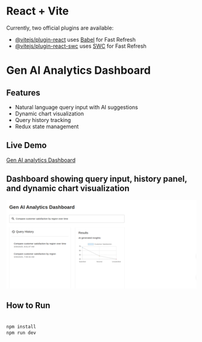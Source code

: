 # React + Vite


Currently, two official plugins are available:

- [@vitejs/plugin-react](https://github.com/vitejs/vite-plugin-react/blob/main/packages/plugin-react/README.md) uses [Babel](https://babeljs.io/) for Fast Refresh
- [@vitejs/plugin-react-swc](https://github.com/vitejs/vite-plugin-react-swc) uses [SWC](https://swc.rs/) for Fast Refresh

# Gen AI Analytics Dashboard

## Features
- Natural language query input with AI suggestions  
- Dynamic chart visualization  
- Query history tracking  
- Redux state management  

## Live Demo
[Gen AI analytics Dashboard](https://gen-ai-dashboard-beta.vercel.app/)



## Dashboard showing query input, history panel, and dynamic chart visualization

![dashboard](./public/shots.png)


## How to Run

```bash

npm install
npm run dev

```
